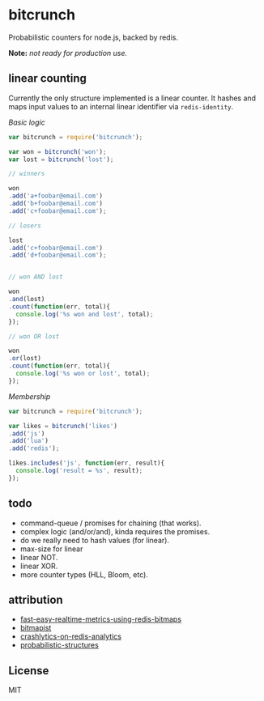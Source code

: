 
# bitcrunch

Probabilistic counters for node.js, backed by redis.

**Note:** *not ready for production use.*

## linear counting

Currently the only structure implemented is a linear counter. It hashes and maps input values to an internal linear identifier via `redis-identity`.

*Basic logic*

```js
var bitcrunch = require('bitcrunch');

var won = bitcrunch('won');
var lost = bitcrunch('lost');

// winners

won
.add('a+foobar@email.com')
.add('b+foobar@email.com')
.add('c+foobar@email.com');

// losers

lost
.add('c+foobar@email.com')
.add('d+foobar@email.com');


// won AND lost

won
.and(lost)
.count(function(err, total){
  console.log('%s won and lost', total);
});

// won OR lost

won
.or(lost)
.count(function(err, total){
  console.log('%s won or lost', total);
});
```

*Membership*

```js
var bitcrunch = require('bitcrunch');

var likes = bitcrunch('likes')
.add('js')
.add('lua')
.add('redis');

likes.includes('js', function(err, result){
  console.log('result = %s', result);
});
```

## todo

  - command-queue / promises for chaining (that works).
  - complex logic (and/or/and), kinda requires the promises.
  - do we really need to hash values (for linear).
  - max-size for linear
  - linear NOT.
  - linear XOR.
  - more counter types (HLL, Bloom, etc).

## attribution

  - [fast-easy-realtime-metrics-using-redis-bitmaps](http://blog.getspool.com/2011/11/29/fast-easy-realtime-metrics-using-redis-bitmaps/)
  - [bitmapist](http://amix.dk/blog/post/19714#bitmapist-Powerful-realtime-analytics-with-Redis-2-6s-bitmaps-and)
  - [crashlytics-on-redis-analytics](http://www.slideshare.net/crashlytics/crashlytics-on-redis-analytics)
  - [probabilistic-structures](http://highlyscalable.wordpress.com/2012/05/01/probabilistic-structures-web-analytics-data-mining/)

## License

MIT